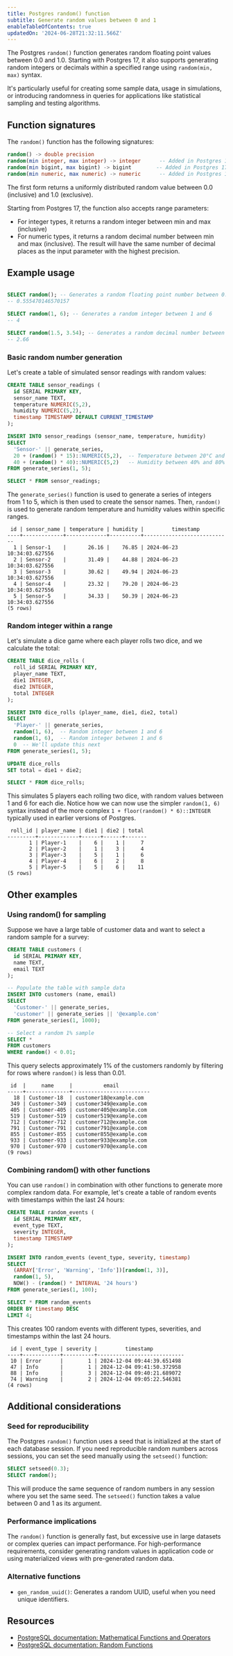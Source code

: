 ```yaml
---
title: Postgres random() function
subtitle: Generate random values between 0 and 1
enableTableOfContents: true
updatedOn: '2024-06-28T21:32:11.566Z'
---
```


The Postgres `random()` function generates random floating point values between 0.0 and 1.0. Starting with Postgres 17, it also supports generating random integers or decimals within a specified range using `random(min, max)` syntax.

It's particularly useful for creating some sample data, usage in simulations, or introducing randomness in queries for applications like statistical sampling and testing algorithms.

<CTA />

## Function signatures

The `random()` function has the following signatures:

```sql
random() -> double precision
random(min integer, max integer) -> integer      -- Added in Postgres 17
random(min bigint, max bigint) -> bigint        -- Added in Postgres 17
random(min numeric, max numeric) -> numeric      -- Added in Postgres 17
```

The first form returns a uniformly distributed random value between 0.0 (inclusive) and 1.0 (exclusive).

Starting from Postgres 17, the function also accepts range parameters:

- For integer types, it returns a random integer between min and max (inclusive)
- For numeric types, it returns a random decimal number between min and max (inclusive). The result will have the same number of decimal places as the input parameter with the highest precision.

## Example usage

```sql

SELECT random(); -- Generates a random floating point number between 0.0 and 1.0
-- 0.555470146570157

SELECT random(1, 6); -- Generates a random integer between 1 and 6
-- 4

SELECT random(1.5, 3.54); -- Generates a random decimal number between 1.5 and 3.54 with 2 decimal places precision
-- 2.66

```

### Basic random number generation

Let's create a table of simulated sensor readings with random values:

```sql
CREATE TABLE sensor_readings (
  id SERIAL PRIMARY KEY,
  sensor_name TEXT,
  temperature NUMERIC(5,2),
  humidity NUMERIC(5,2),
  timestamp TIMESTAMP DEFAULT CURRENT_TIMESTAMP
);

INSERT INTO sensor_readings (sensor_name, temperature, humidity)
SELECT
  'Sensor-' || generate_series,
  20 + (random() * 15)::NUMERIC(5,2),  -- Temperature between 20°C and 35°C
  40 + (random() * 40)::NUMERIC(5,2)   -- Humidity between 40% and 80%
FROM generate_series(1, 5);

SELECT * FROM sensor_readings;
```

The `generate_series()` function is used to generate a series of integers from 1 to 5, which is then used to create the sensor names. Then, `random()` is used to generate random temperature and humidity values within specific ranges.

```text
 id | sensor_name | temperature | humidity |         timestamp
----+-------------+-------------+----------+----------------------------
  1 | Sensor-1    |       26.16 |    76.85 | 2024-06-23 10:34:03.627556
  2 | Sensor-2    |       31.49 |    44.88 | 2024-06-23 10:34:03.627556
  3 | Sensor-3    |       30.62 |    49.94 | 2024-06-23 10:34:03.627556
  4 | Sensor-4    |       23.32 |    79.20 | 2024-06-23 10:34:03.627556
  5 | Sensor-5    |       34.33 |    50.39 | 2024-06-23 10:34:03.627556
(5 rows)
```

### Random integer within a range

Let's simulate a dice game where each player rolls two dice, and we calculate the total:

```sql
CREATE TABLE dice_rolls (
  roll_id SERIAL PRIMARY KEY,
  player_name TEXT,
  die1 INTEGER,
  die2 INTEGER,
  total INTEGER
);

INSERT INTO dice_rolls (player_name, die1, die2, total)
SELECT
  'Player-' || generate_series,
  random(1, 6),  -- Random integer between 1 and 6
  random(1, 6),  -- Random integer between 1 and 6
  0  -- We'll update this next
FROM generate_series(1, 5);

UPDATE dice_rolls
SET total = die1 + die2;

SELECT * FROM dice_rolls;
```

This simulates 5 players each rolling two dice, with random values between 1 and 6 for each die. Notice how we can now use the simpler `random(1, 6)` syntax instead of the more complex `1 + floor(random() * 6)::INTEGER` typically used in earlier versions of Postgres.

```text
 roll_id | player_name | die1 | die2 | total
---------+-------------+------+------+-------
       1 | Player-1    |    6 |    1 |     7
       2 | Player-2    |    1 |    3 |     4
       3 | Player-3    |    5 |    1 |     6
       4 | Player-4    |    6 |    2 |     8
       5 | Player-5    |    5 |    6 |    11
(5 rows)
```

## Other examples

### Using random() for sampling

Suppose we have a large table of customer data and want to select a random sample for a survey:

```sql
CREATE TABLE customers (
  id SERIAL PRIMARY KEY,
  name TEXT,
  email TEXT
);

-- Populate the table with sample data
INSERT INTO customers (name, email)
SELECT
  'Customer-' || generate_series,
  'customer' || generate_series || '@example.com'
FROM generate_series(1, 1000);

-- Select a random 1% sample
SELECT *
FROM customers
WHERE random() < 0.01;
```

This query selects approximately 1% of the customers randomly by filtering for rows where `random()` is less than 0.01.

```text
 id  |     name     |          email
-----+--------------+-------------------------
  18 | Customer-18  | customer18@example.com
 349 | Customer-349 | customer349@example.com
 405 | Customer-405 | customer405@example.com
 519 | Customer-519 | customer519@example.com
 712 | Customer-712 | customer712@example.com
 791 | Customer-791 | customer791@example.com
 855 | Customer-855 | customer855@example.com
 933 | Customer-933 | customer933@example.com
 970 | Customer-970 | customer970@example.com
(9 rows)
```

### Combining random() with other functions

You can use `random()` in combination with other functions to generate more complex random data. For example, let's create a table of random events with timestamps within the last 24 hours:

```sql
CREATE TABLE random_events (
  id SERIAL PRIMARY KEY,
  event_type TEXT,
  severity INTEGER,
  timestamp TIMESTAMP
);

INSERT INTO random_events (event_type, severity, timestamp)
SELECT
  (ARRAY['Error', 'Warning', 'Info'])[random(1, 3)],
  random(1, 5),
  NOW() - (random() * INTERVAL '24 hours')
FROM generate_series(1, 100);

SELECT * FROM random_events
ORDER BY timestamp DESC
LIMIT 4;
```

This creates 100 random events with different types, severities, and timestamps within the last 24 hours.

```text
 id | event_type | severity |         timestamp
----+------------+----------+----------------------------
 10 | Error	     |        1 | 2024-12-04 09:44:39.651498
 47	| Info	     |        1 | 2024-12-04 09:41:50.372958
 88 | Info	     |        3 | 2024-12-04 09:40:21.689072
 74 | Warning    |        2 | 2024-12-04 09:05:22.546381
(4 rows)
```

## Additional considerations

### Seed for reproducibility

The Postgres `random()` function uses a seed that is initialized at the start of each database session. If you need reproducible random numbers across sessions, you can set the seed manually using the `setseed()` function:

```sql
SELECT setseed(0.3);
SELECT random();
```

This will produce the same sequence of random numbers in any session where you set the same seed. The `setseed()` function takes a value between 0 and 1 as its argument.

### Performance implications

The `random()` function is generally fast, but excessive use in large datasets or complex queries can impact performance. For high-performance requirements, consider generating random values in application code or using materialized views with pre-generated random data.

### Alternative functions

- `gen_random_uuid()`: Generates a random UUID, useful when you need unique identifiers.

## Resources

- [PostgreSQL documentation: Mathematical Functions and Operators](https://www.postgresql.org/docs/current/functions-math.html)
- [PostgreSQL documentation: Random Functions](https://www.postgresql.org/docs/current/functions-math.html#FUNCTIONS-MATH-RANDOM-TABLE)
